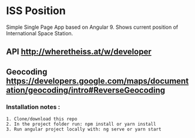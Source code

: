 # ISS Position
Simple Single Page App based on Angular 9.
Shows current position of International Space Station.

## API http://wheretheiss.at/w/developer
## Geocoding https://developers.google.com/maps/documentation/geocoding/intro#ReverseGeocoding

### Installation notes :
```
1. Clone/download this repo
2. In the project folder run: npm install or yarn install
3. Run angular project locally with: ng serve or yarn start
```
